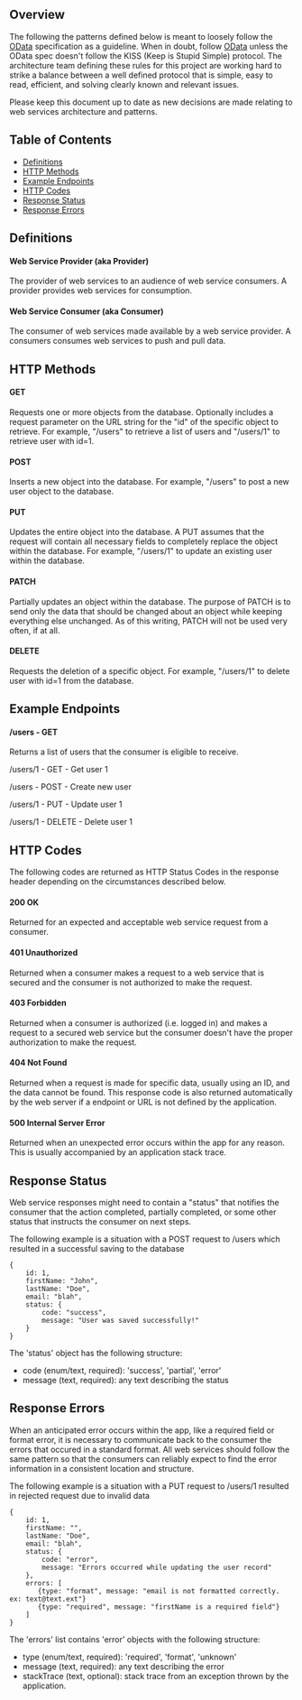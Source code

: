 ## Overview
The following the patterns defined below is meant to loosely follow the [OData](http://www.odata.org) specification as a guideline. When in doubt, follow [OData](http://www.odata.org) unless the OData spec doesn't follow the KISS (Keep is Stupid Simple) protocol. The architecture team defining these rules for this project are working hard to strike a balance between a well defined protocol that is simple, easy to read, efficient, and solving clearly known and relevant issues.

Please keep this document up to date as new decisions are made relating to web services architecture and patterns. 

## Table of Contents
* [Definitions](#definitions)
* [HTTP Methods](#http-methods)
* [Example Endpoints](#example-endpoints)
* [HTTP Codes](#http-codes)
* [Response Status](#response-status)
* [Response Errors](#response-errors)

## Definitions

#### Web Service Provider (aka Provider)
The provider of web services to an audience of web service consumers. A provider provides web services for consumption.

#### Web Service Consumer (aka Consumer)
The consumer of web services made available by a web service provider. A consumers consumes web services to push and pull data. 

## HTTP Methods

#### GET
Requests one or more objects from the database. Optionally includes a request parameter on the URL string for the "id" of the 
specific object to retrieve. For example, "/users" to retrieve a list of users and "/users/1" to retrieve user with id=1.

#### POST
Inserts a new object into the database. For example, "/users" to post a new user object to the database.

#### PUT
Updates the entire object into the database. A PUT assumes that the request will contain all necessary fields to completely 
replace the object within the database. For example, "/users/1" to update an existing user within the database.

#### PATCH
Partially updates an object within the database. The purpose of PATCH is to send only the data that should be changed about an object while keeping everything else unchanged. As of this writing, PATCH will not be used very often, if at all. 

#### DELETE
Requests the deletion of a specific object. For example, "/users/1" to delete user with id=1 from the database.

## Example Endpoints

#### /users - GET
Returns a list of users that the consumer is eligible to receive.


/users/1 - GET - Get user 1

/users - POST - Create new user

/users/1 - PUT - Update user 1

/users/1 - DELETE - Delete user 1


## HTTP Codes
The following codes are returned as HTTP Status Codes in the response header depending on the circumstances described below.

#### 200 OK
Returned for an expected and acceptable web service request from a consumer. 

#### 401 Unauthorized
Returned when a consumer makes a request to a web service that is secured and the consumer is not authorized to make the request.

#### 403 Forbidden
Returned when a consumer is authorized (i.e. logged in) and makes a request to a secured web service but the consumer doesn't have the proper authorization to make the request. 

#### 404 Not Found
Returned when a request is made for specific data, usually using an ID, and the data cannot be found. This response code is also returned automatically by the web server if a endpoint or URL is not defined by the application. 

#### 500 Internal Server Error
Returned when an unexpected error occurs within the app for any reason. This is usually accompanied by an application stack trace.

## Response Status
Web service responses might need to contain a "status" that notifies the consumer that the action completed, partially completed, or some other status that instructs the consumer on next steps. 

The following example is a situation with a POST request to /users which resulted in a successful saving to the database
```
{
    id: 1,
    firstName: "John",
    lastName: "Doe",
    email: "blah",
    status: {
        code: "success", 
        message: "User was saved successfully!"
    }
}
```

The 'status' object has the following structure:
* code (enum/text, required): 'success', 'partial', 'error'
* message (text, required): any text describing the status

## Response Errors
When an anticipated error occurs within the app, like a required field or format error, it is necessary to communicate back to the consumer the errors that occured in a standard format. All web services should follow the same pattern so that the consumers can reliably expect to find the error information in a consistent location and structure.  

The following example is a situation with a PUT request to /users/1 resulted in rejected request due to invalid data

```
{
    id: 1,
    firstName: "",
    lastName: "Doe",
    email: "blah",
    status: {
        code: "error", 
        message: "Errors occurred while updating the user record"
    },
    errors: [
       {type: "format", message: "email is not formatted correctly. ex: text@text.ext"}
       {type: "required", message: "firstName is a required field"}
    ]
}
```

The 'errors' list contains 'error' objects with the following structure:
* type (enum/text, required): 'required', 'format', 'unknown'
* message (text, required): any text describing the error
* stackTrace (text, optional): stack trace from an exception thrown by the application.
